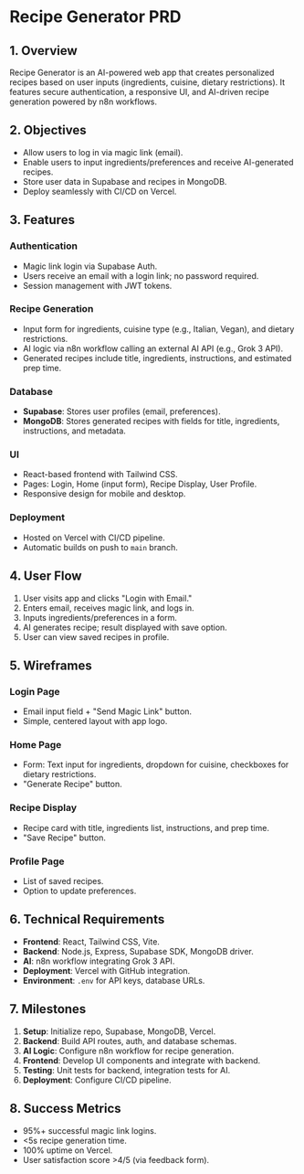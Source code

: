 # Recipe Generator PRD

## 1. Overview
Recipe Generator is an AI-powered web app that creates personalized recipes based on user inputs (ingredients, cuisine, dietary restrictions). It features secure authentication, a responsive UI, and AI-driven recipe generation powered by n8n workflows.

## 2. Objectives
- Allow users to log in via magic link (email).
- Enable users to input ingredients/preferences and receive AI-generated recipes.
- Store user data in Supabase and recipes in MongoDB.
- Deploy seamlessly with CI/CD on Vercel.

## 3. Features
### Authentication
- Magic link login via Supabase Auth.
- Users receive an email with a login link; no password required.
- Session management with JWT tokens.

### Recipe Generation
- Input form for ingredients, cuisine type (e.g., Italian, Vegan), and dietary restrictions.
- AI logic via n8n workflow calling an external AI API (e.g., Grok 3 API).
- Generated recipes include title, ingredients, instructions, and estimated prep time.

### Database
- **Supabase**: Stores user profiles (email, preferences).
- **MongoDB**: Stores generated recipes with fields for title, ingredients, instructions, and metadata.

### UI
- React-based frontend with Tailwind CSS.
- Pages: Login, Home (input form), Recipe Display, User Profile.
- Responsive design for mobile and desktop.

### Deployment
- Hosted on Vercel with CI/CD pipeline.
- Automatic builds on push to `main` branch.

## 4. User Flow
1. User visits app and clicks "Login with Email."
2. Enters email, receives magic link, and logs in.
3. Inputs ingredients/preferences in a form.
4. AI generates recipe; result displayed with save option.
5. User can view saved recipes in profile.

## 5. Wireframes
### Login Page
- Email input field + "Send Magic Link" button.
- Simple, centered layout with app logo.

### Home Page
- Form: Text input for ingredients, dropdown for cuisine, checkboxes for dietary restrictions.
- "Generate Recipe" button.

### Recipe Display
- Recipe card with title, ingredients list, instructions, and prep time.
- "Save Recipe" button.

### Profile Page
- List of saved recipes.
- Option to update preferences.

## 6. Technical Requirements
- **Frontend**: React, Tailwind CSS, Vite.
- **Backend**: Node.js, Express, Supabase SDK, MongoDB driver.
- **AI**: n8n workflow integrating Grok 3 API.
- **Deployment**: Vercel with GitHub integration.
- **Environment**: `.env` for API keys, database URLs.

## 7. Milestones
1. **Setup**: Initialize repo, Supabase, MongoDB, Vercel.
2. **Backend**: Build API routes, auth, and database schemas.
3. **AI Logic**: Configure n8n workflow for recipe generation.
4. **Frontend**: Develop UI components and integrate with backend.
5. **Testing**: Unit tests for backend, integration tests for AI.
6. **Deployment**: Configure CI/CD pipeline.

## 8. Success Metrics
- 95%+ successful magic link logins.
- <5s recipe generation time.
- 100% uptime on Vercel.
- User satisfaction score >4/5 (via feedback form).